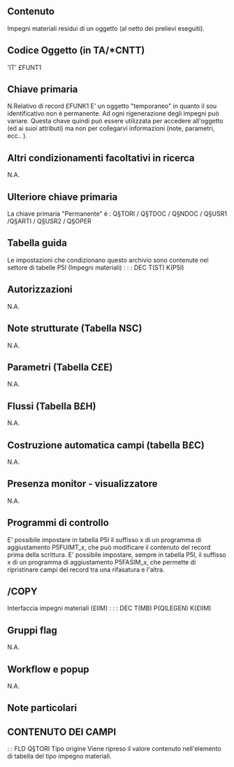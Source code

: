 ## Contenuto
Impegni materiali residui di un oggetto (al netto dei prelievi eseguiti).

## Codice Oggetto (in TA/\*CNTT)
 'IT'                               £FUNT1

## Chiave primaria
 N.Relativo di record               £FUNK1
E' un oggetto "temporaneo" in quanto il sou identificativo non è permanente. Ad ogni rigenerazione degli impegni può variare.
Questa chave quindi può essere utilizzata per accedere all'oggetto (ed ai suoi attributi) ma non per collegarvi informazioni (note, parametri, ecc.. ).

## Altri condizionamenti facoltativi in ricerca
N.A.

## Ulteriore chiave primaria
La chiave primaria "Permanente" è : 
Q§TORI / Q§TDOC / Q§NDOC / Q§USR1 /Q§ARTI / Q§USR2 / Q§OPER

## Tabella guida
Le impostazioni che condizionano questo archivio sono contenute nel settore di tabelle P5I (Impegni materiali) : 
 :  : DEC T(ST) K(P5I)

## Autorizzazioni
N.A.

## Note strutturate (Tabella NSC)
N.A.

## Parametri (Tabella C£E)
N.A.

## Flussi (Tabella B£H)
N.A.

## Costruzione automatica campi (tabella B£C)
N.A.

## Presenza monitor - visualizzatore
N.A.

## Programmi di controllo
E' possibile impostare in tabella P5I il suffisso x di un programma di aggiustamento P5FUIMT_x, che può modificare il contenuto del record prima della scrittura.
E' possibile impostare, sempre in tabella P5I, il suffisso x di un programma di aggiustamento P5FASIM_x, che permette di ripristinare campi del record tra una rifasatura e l'altra.

## /COPY
Interfaccia impegni materiali (£IIM) : 
 :  : DEC T(MB) P(QILEGEN) K(£IIM)

## Gruppi flag
N.A.

## Workflow e popup
N.A.

## Note particolari

## CONTENUTO DEI CAMPI
 :  : FLD Q§TORI Tipo origine
Viene ripreso il valore contenuto nell'elemento di tabella del tipo impegno materiali.
